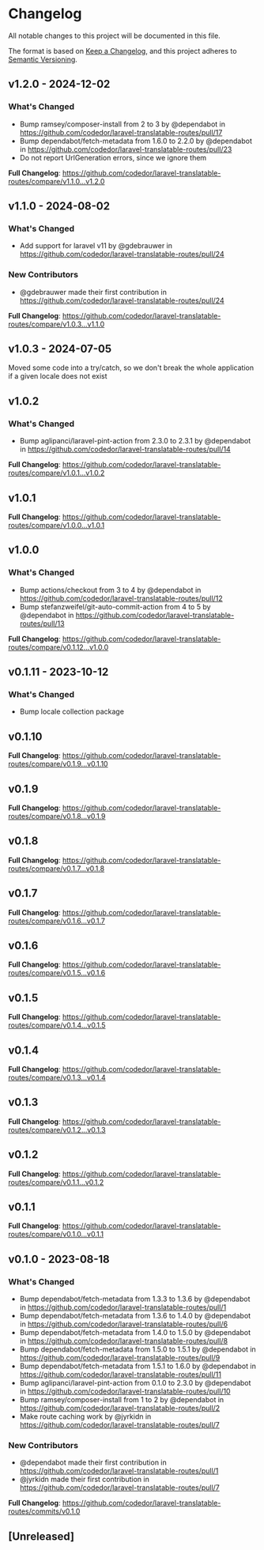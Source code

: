# Changelog

All notable changes to this project will be documented in this file.

The format is based on [Keep a Changelog](https://keepachangelog.com/en/1.0.0/),
and this project adheres to [Semantic Versioning](https://semver.org/spec/v2.0.0.html).

## v1.2.0 - 2024-12-02

### What's Changed

* Bump ramsey/composer-install from 2 to 3 by @dependabot in https://github.com/codedor/laravel-translatable-routes/pull/17
* Bump dependabot/fetch-metadata from 1.6.0 to 2.2.0 by @dependabot in https://github.com/codedor/laravel-translatable-routes/pull/23
* Do not report UrlGeneration errors, since we ignore them

**Full Changelog**: https://github.com/codedor/laravel-translatable-routes/compare/v1.1.0...v1.2.0

## v1.1.0 - 2024-08-02

### What's Changed

* Add support for laravel v11 by @gdebrauwer in https://github.com/codedor/laravel-translatable-routes/pull/24

### New Contributors

* @gdebrauwer made their first contribution in https://github.com/codedor/laravel-translatable-routes/pull/24

**Full Changelog**: https://github.com/codedor/laravel-translatable-routes/compare/v1.0.3...v1.1.0

## v1.0.3 - 2024-07-05

Moved some code into a try/catch, so we don't break the whole application if a given locale does not exist

## v1.0.2

### What's Changed

* Bump aglipanci/laravel-pint-action from 2.3.0 to 2.3.1 by @dependabot in https://github.com/codedor/laravel-translatable-routes/pull/14

**Full Changelog**: https://github.com/codedor/laravel-translatable-routes/compare/v1.0.1...v1.0.2

## v1.0.1

**Full Changelog**: https://github.com/codedor/laravel-translatable-routes/compare/v1.0.0...v1.0.1

## v1.0.0

### What's Changed

* Bump actions/checkout from 3 to 4 by @dependabot in https://github.com/codedor/laravel-translatable-routes/pull/12
* Bump stefanzweifel/git-auto-commit-action from 4 to 5 by @dependabot in https://github.com/codedor/laravel-translatable-routes/pull/13

**Full Changelog**: https://github.com/codedor/laravel-translatable-routes/compare/v0.1.12...v1.0.0

## v0.1.11 - 2023-10-12

### What's Changed

- Bump locale collection package

## v0.1.10

**Full Changelog**: https://github.com/codedor/laravel-translatable-routes/compare/v0.1.9...v0.1.10

## v0.1.9

**Full Changelog**: https://github.com/codedor/laravel-translatable-routes/compare/v0.1.8...v0.1.9

## v0.1.8

**Full Changelog**: https://github.com/codedor/laravel-translatable-routes/compare/v0.1.7...v0.1.8

## v0.1.7

**Full Changelog**: https://github.com/codedor/laravel-translatable-routes/compare/v0.1.6...v0.1.7

## v0.1.6

**Full Changelog**: https://github.com/codedor/laravel-translatable-routes/compare/v0.1.5...v0.1.6

## v0.1.5

**Full Changelog**: https://github.com/codedor/laravel-translatable-routes/compare/v0.1.4...v0.1.5

## v0.1.4

**Full Changelog**: https://github.com/codedor/laravel-translatable-routes/compare/v0.1.3...v0.1.4

## v0.1.3

**Full Changelog**: https://github.com/codedor/laravel-translatable-routes/compare/v0.1.2...v0.1.3

## v0.1.2

**Full Changelog**: https://github.com/codedor/laravel-translatable-routes/compare/v0.1.1...v0.1.2

## v0.1.1

**Full Changelog**: https://github.com/codedor/laravel-translatable-routes/compare/v0.1.0...v0.1.1

## v0.1.0 - 2023-08-18

### What's Changed

- Bump dependabot/fetch-metadata from 1.3.3 to 1.3.6 by @dependabot in https://github.com/codedor/laravel-translatable-routes/pull/1
- Bump dependabot/fetch-metadata from 1.3.6 to 1.4.0 by @dependabot in https://github.com/codedor/laravel-translatable-routes/pull/6
- Bump dependabot/fetch-metadata from 1.4.0 to 1.5.0 by @dependabot in https://github.com/codedor/laravel-translatable-routes/pull/8
- Bump dependabot/fetch-metadata from 1.5.0 to 1.5.1 by @dependabot in https://github.com/codedor/laravel-translatable-routes/pull/9
- Bump dependabot/fetch-metadata from 1.5.1 to 1.6.0 by @dependabot in https://github.com/codedor/laravel-translatable-routes/pull/11
- Bump aglipanci/laravel-pint-action from 0.1.0 to 2.3.0 by @dependabot in https://github.com/codedor/laravel-translatable-routes/pull/10
- Bump ramsey/composer-install from 1 to 2 by @dependabot in https://github.com/codedor/laravel-translatable-routes/pull/2
- Make route caching work by @jyrkidn in https://github.com/codedor/laravel-translatable-routes/pull/7

### New Contributors

- @dependabot made their first contribution in https://github.com/codedor/laravel-translatable-routes/pull/1
- @jyrkidn made their first contribution in https://github.com/codedor/laravel-translatable-routes/pull/7

**Full Changelog**: https://github.com/codedor/laravel-translatable-routes/commits/v0.1.0

## [Unreleased]
